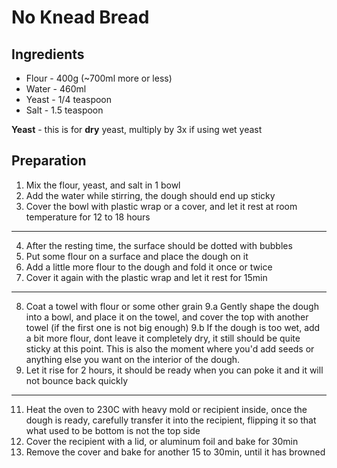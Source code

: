 # No Knead Bread

## Ingredients  

- Flour - 400g (~700ml more or less) 
- Water - 460ml
- Yeast - 1/4 teaspoon  
- Salt - 1.5 teaspoon  


**Yeast** - this is for **dry** yeast, multiply by 3x if using wet yeast

## Preparation  

1. Mix the flour, yeast, and salt in 1 bowl
2. Add the water while stirring, the dough should end up sticky
3. Cover the bowl with plastic wrap or a cover, and let it rest at room temperature for 12 to 18 hours
  
---

4. After the resting time, the surface should be dotted with bubbles
5. Put some flour on a surface and place the dough on it
6. Add a little more flour to the dough and fold it once or twice
7. Cover it again with the plastic wrap and let it rest for 15min

---

8. Coat a towel with flour or some other grain
9.a Gently shape the dough into a bowl, and place it on the towel, and cover the top with another towel (if the first one is not big enough)
9.b If the dough is too wet, add a bit more flour, dont leave it completely dry, it still should be quite sticky at this point. This is also the moment where you'd add seeds or anything else you want on the interior of the dough.
10. Let it rise for 2 hours, it should be ready when you can poke it and it will not bounce back quickly

---

11. Heat the oven to 230C with heavy mold or recipient inside, once the dough is ready, carefully transfer it into the recipient, flipping it so that what used to be bottom is not the top side
12. Cover the recipient with a lid, or aluminum foil and bake for 30min
13. Remove the cover and bake for another 15 to 30min, until it has browned


